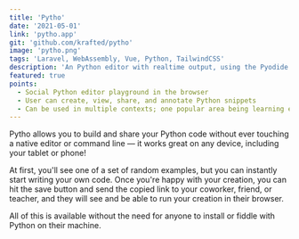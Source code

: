 ```yaml
---
title: 'Pytho'
date: '2021-05-01'
link: 'pytho.app'
git: 'github.com/krafted/pytho'
image: 'pytho.png'
tags: 'Laravel, WebAssembly, Vue, Python, TailwindCSS'
description: 'An Python editor with realtime output, using the Pyodide interpreter through WebAssembly. With this, you can write, share, and review Python code in the browser.'
featured: true
points:
  - Social Python editor playground in the browser
  - User can create, view, share, and annotate Python snippets
  - Can be used in multiple contexts; one popular area being learning environments
---
```


Pytho allows you to build and share your Python code without ever touching a native editor or command line — it works great on any device, including your tablet or phone!

At first, you'll see one of a set of random examples, but you can instantly start writing your own code. Once you're happy with your creation, you can hit the save button and send the copied link to your coworker, friend, or teacher, and they will see and be able to run your creation in their browser.

All of this is available without the need for anyone to install or fiddle with Python on their machine.
